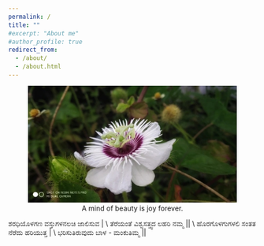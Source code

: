 ```yaml
---
permalink: /
title: ""
#excerpt: "About me"
#author_profile: true
redirect_from: 
  - /about/
  - /about.html
---
```


<figure style="text-align: center;">
  <img src="images/Home1.jpg" alt="Captured">
  <figcaption style="text-align: center;"> A mind of beauty is joy forever.</figcaption>
</figure>


ಶರಧಿಯೊಳಗಣ ವಸ್ತುಗಳನಲಚಿ ಜಾಲಿಸುವ | \\
ತೆರೆಯಂತೆ ವಿಶ್ವಸತ್ತ್ವದ ಲಹರಿ ನಮ್ಮ || \\
ಹೊರಗೊಳಗುಗಳಲಿ ಸಂತತ ನೆರೆದು ಹರಿಯುತ್ತ | \\
ಭರಿಸುತಿರುವುದು ಬಾಳ - ಮಂಕುತಿಮ್ಮ || 


